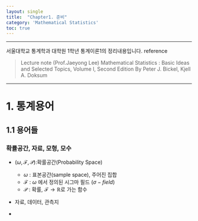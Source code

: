 ```yaml
---
layout: single
title:  "Chapter1. 준비"
category: 'Mathematical Statistics'
toc: true
---
```


---
서울대학교 통계학과 대학원 1학년 통계이론1의 정리내용입니다.
reference
 > Lecture note (Prof.Jaeyong Lee)
 > Mathematical Statistics : Basic Ideas and Selected Topics, Volume I, Second Edition By Peter J. Bickel, Kjell A. Doksum
---


# 1. 통계용어
## 1.1 용어들

### 확률공간, 자료, 모형, 모수

* $(\omega,\mathcal{F},\mathcal{P})$:확률공간(Probability Space) 
   - $\omega$ : 표본공간(sample space), 주어진 집합
   - $\mathcal{F}$ :  $\omega$ 에서 정의된 시그마 필드 $(\sigma - field)$
   - $\mathcal{P}$ : 확률, $\mathcal{F} \rightarrow \mathbb{R}$로 가는 함수



* 자료, 데이터, 관측지
 -


